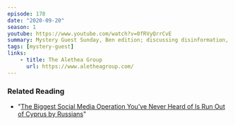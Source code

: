 ```yaml
---
episode: 178
date: "2020-09-20"
season: 1
youtube: https://www.youtube.com/watch?v=0fRVyQrrCvE
summary: Mystery Guest Sunday, Ben edition; discussing disinformation, political campaigns, and rum
tags: [mystery-guest]
links:
    - title: The Alethea Group
      url: https://www.aletheagroup.com/
---
```

### Related Reading

- "[The Biggest Social Media Operation You’ve Never Heard of Is Run Out of  Cyprus by
  Russians](https://www.lawfareblog.com/biggest-social-media-operation-youve-never-heard-run-out-cyprus-russians)"
